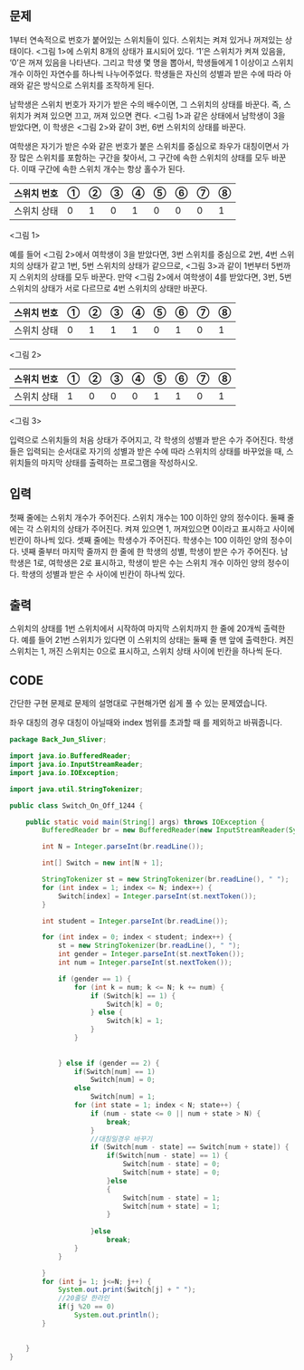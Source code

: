 ## 문제

1부터 연속적으로 번호가 붙어있는 스위치들이 있다. 스위치는 켜져 있거나 꺼져있는 상태이다. <그림 1>에 스위치 8개의 상태가 표시되어 있다. ‘1’은 스위치가 켜져 있음을, ‘0’은 꺼져 있음을 나타낸다. 그리고 학생 몇 명을 뽑아서, 학생들에게 1 이상이고 스위치 개수 이하인 자연수를 하나씩 나누어주었다. 학생들은 자신의 성별과 받은 수에 따라 아래와 같은 방식으로 스위치를 조작하게 된다.

남학생은 스위치 번호가 자기가 받은 수의 배수이면, 그 스위치의 상태를 바꾼다. 즉, 스위치가 켜져 있으면 끄고, 꺼져 있으면 켠다. <그림 1>과 같은 상태에서 남학생이 3을 받았다면, 이 학생은 <그림 2>와 같이 3번, 6번 스위치의 상태를 바꾼다.

여학생은 자기가 받은 수와 같은 번호가 붙은 스위치를 중심으로 좌우가 대칭이면서 가장 많은 스위치를 포함하는 구간을 찾아서, 그 구간에 속한 스위치의 상태를 모두 바꾼다. 이때 구간에 속한 스위치 개수는 항상 홀수가 된다.

| 스위치 번호 | ①    | ②    | ③    | ④    | ⑤    | ⑥    | ⑦    | ⑧    |
| :---------- | ---- | ---- | ---- | ---- | ---- | ---- | ---- | ---- |
| 스위치 상태 | 0    | 1    | 0    | 1    | 0    | 0    | 0    | 1    |

<그림 1>

예를 들어 <그림 2>에서 여학생이 3을 받았다면, 3번 스위치를 중심으로 2번, 4번 스위치의 상태가 같고 1번, 5번 스위치의 상태가 같으므로, <그림 3>과 같이 1번부터 5번까지 스위치의 상태를 모두 바꾼다. 만약 <그림 2>에서 여학생이 4를 받았다면, 3번, 5번 스위치의 상태가 서로 다르므로 4번 스위치의 상태만 바꾼다.

| 스위치 번호 | ①    | ②    | ③    | ④    | ⑤    | ⑥    | ⑦    | ⑧    |
| :---------- | ---- | ---- | ---- | ---- | ---- | ---- | ---- | ---- |
| 스위치 상태 | 0    | 1    | 1    | 1    | 0    | 1    | 0    | 1    |

<그림 2>

| 스위치 번호 | ①    | ②    | ③    | ④    | ⑤    | ⑥    | ⑦    | ⑧    |
| :---------- | ---- | ---- | ---- | ---- | ---- | ---- | ---- | ---- |
| 스위치 상태 | 1    | 0    | 0    | 0    | 1    | 1    | 0    | 1    |

<그림 3>

입력으로 스위치들의 처음 상태가 주어지고, 각 학생의 성별과 받은 수가 주어진다. 학생들은 입력되는 순서대로 자기의 성별과 받은 수에 따라 스위치의 상태를 바꾸었을 때, 스위치들의 마지막 상태를 출력하는 프로그램을 작성하시오.

## 입력

첫째 줄에는 스위치 개수가 주어진다. 스위치 개수는 100 이하인 양의 정수이다. 둘째 줄에는 각 스위치의 상태가 주어진다. 켜져 있으면 1, 꺼져있으면 0이라고 표시하고 사이에 빈칸이 하나씩 있다. 셋째 줄에는 학생수가 주어진다. 학생수는 100 이하인 양의 정수이다. 넷째 줄부터 마지막 줄까지 한 줄에 한 학생의 성별, 학생이 받은 수가 주어진다. 남학생은 1로, 여학생은 2로 표시하고, 학생이 받은 수는 스위치 개수 이하인 양의 정수이다. 학생의 성별과 받은 수 사이에 빈칸이 하나씩 있다.



## 출력

스위치의 상태를 1번 스위치에서 시작하여 마지막 스위치까지 한 줄에 20개씩 출력한다. 예를 들어 21번 스위치가 있다면 이 스위치의 상태는 둘째 줄 맨 앞에 출력한다. 켜진 스위치는 1, 꺼진 스위치는 0으로 표시하고, 스위치 상태 사이에 빈칸을 하나씩 둔다.



## CODE

간단한 구현 문제로 문제의 설명대로  구현해가면 쉽게 풀 수 있는 문제였습니다.

좌우 대칭의 경우 대칭이 아닐때와 index 범위를 초과할 때 를 제외하고 바꿔줍니다.

```java
package Back_Jun_Sliver;

import java.io.BufferedReader;
import java.io.InputStreamReader;
import java.io.IOException;

import java.util.StringTokenizer;

public class Switch_On_Off_1244 {

	public static void main(String[] args) throws IOException {
		BufferedReader br = new BufferedReader(new InputStreamReader(System.in));

		int N = Integer.parseInt(br.readLine());

		int[] Switch = new int[N + 1];

		StringTokenizer st = new StringTokenizer(br.readLine(), " ");
		for (int index = 1; index <= N; index++) {
			Switch[index] = Integer.parseInt(st.nextToken());
		}

		int student = Integer.parseInt(br.readLine());

		for (int index = 0; index < student; index++) {
			st = new StringTokenizer(br.readLine(), " ");
			int gender = Integer.parseInt(st.nextToken());
			int num = Integer.parseInt(st.nextToken());

			if (gender == 1) {
				for (int k = num; k <= N; k += num) {
					if (Switch[k] == 1) {
						Switch[k] = 0;
					} else {
						Switch[k] = 1;
					}
				}
				
				
			} else if (gender == 2) {
				if(Switch[num] == 1)
					Switch[num] = 0;
				else
					Switch[num] = 1;
				for (int state = 1; index < N; state++) {
					if (num - state <= 0 || num + state > N) {
						break;
					}
                    //대칭일경우 바꾸기
					if (Switch[num - state] == Switch[num + state]) {
						if(Switch[num - state] == 1) {
							Switch[num - state] = 0;
							Switch[num + state] = 0;
						}else
						{
							Switch[num - state] = 1;
							Switch[num + state] = 1;
						}
						
					}else
						break;
				}
			}

		}
		for (int j= 1; j<=N; j++) {
			System.out.print(Switch[j] + " ");
            //20줄당 한라인
			if(j %20 == 0)
				System.out.println();
		}
		

	}
}

```

